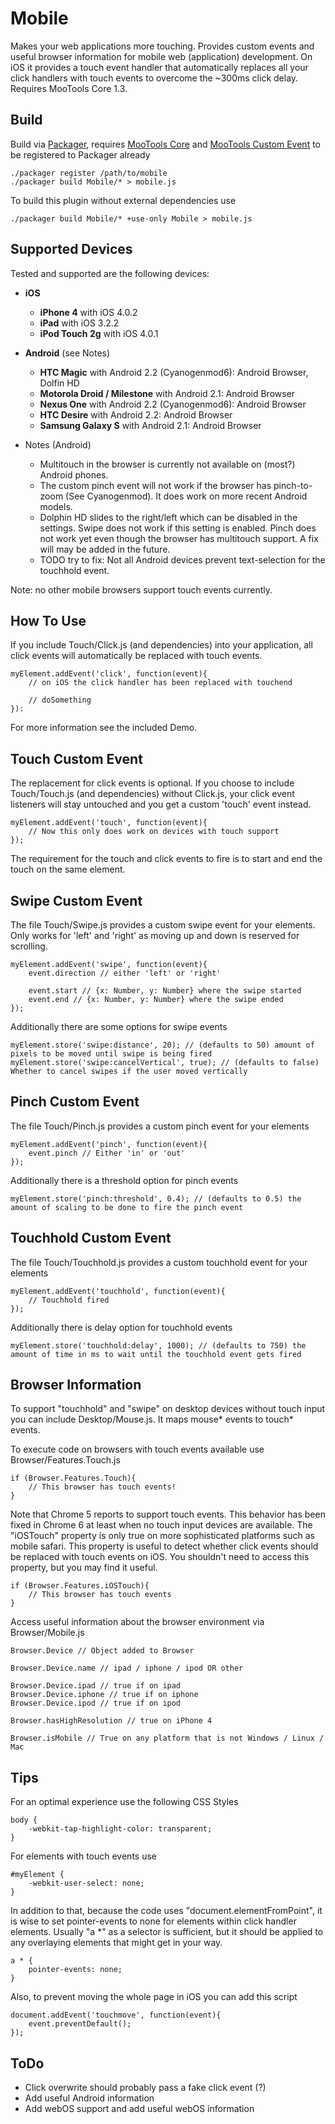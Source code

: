 Mobile
======

Makes your web applications more touching. Provides custom events and useful browser information for mobile web (application) development. On iOS it provides a touch event handler that automatically replaces all your click handlers with touch events to overcome the ~300ms click delay. Requires MooTools Core 1.3.

Build
-----

Build via [Packager](http://github.com/kamicane/packager), requires [MooTools Core](http://github.com/mootools/mootools-core) and [MooTools Custom Event](http://github.com/cpojer/mootools-custom-event) to be registered to Packager already

	./packager register /path/to/mobile
	./packager build Mobile/* > mobile.js

To build this plugin without external dependencies use

	./packager build Mobile/* +use-only Mobile > mobile.js

Supported Devices
-----------------

Tested and supported are the following devices:

* **iOS**
  * **iPhone 4** with iOS 4.0.2
  * **iPad** with iOS 3.2.2
  * **iPod Touch 2g** with iOS 4.0.1

* **Android** (see Notes)
  * **HTC Magic** with Android 2.2 (Cyanogenmod6): Android Browser, Dolfin HD
  * **Motorola Droid / Milestone** with Android 2.1: Android Browser
  * **Nexus One** with Android 2.2 (Cyanogenmod6): Android Browser
  * **HTC Desire** with Android 2.2: Android Browser
  * **Samsung Galaxy S** with Android 2.1: Android Browser

* Notes (Android)
  * Multitouch in the browser is currently not available on (most?) Android phones.
  * The custom pinch event will not work if the browser has pinch-to-zoom (See Cyanogenmod). It does work on more recent Android models.
  * Dolphin HD slides to the right/left which can be disabled in the settings. Swipe does not work if this setting is enabled. Pinch does not work yet even though the browser has multitouch support. A fix will may be added in the future.
  *  TODO try to fix: Not all Android devices prevent text-selection for the touchhold event.

Note: no other mobile browsers support touch events currently.

How To Use
----------

If you include Touch/Click.js (and dependencies) into your application, all click events will automatically be replaced with touch events.

	myElement.addEvent('click', function(event){
		// on iOS the click handler has been replaced with touchend
		
		// doSomething
	}):

For more information see the included Demo.

Touch Custom Event
------------------

The replacement for click events is optional. If you choose to include Touch/Touch.js (and dependencies) without Click.js, your click event listeners will stay untouched and you get a custom 'touch' event instead.

	myElement.addEvent('touch', function(event){
		// Now this only does work on devices with touch support
	});

The requirement for the touch and click events to fire is to start and end the touch on the same element.

Swipe Custom Event
------------------

The file Touch/Swipe.js provides a custom swipe event for your elements. Only works for 'left' and 'right' as moving up and down is reserved for scrolling.

	myElement.addEvent('swipe', function(event){
		event.direction // either 'left' or 'right'

		event.start // {x: Number, y: Number} where the swipe started
		event.end // {x: Number, y: Number} where the swipe ended
	});

Additionally there are some options for swipe events

	myElement.store('swipe:distance', 20); // (defaults to 50) amount of pixels to be moved until swipe is being fired
	myElement.store('swipe:cancelVertical', true); // (defaults to false) Whether to cancel swipes if the user moved vertically

Pinch Custom Event
------------------

The file Touch/Pinch.js provides a custom pinch event for your elements

	myElement.addEvent('pinch', function(event){
		event.pinch // Either 'in' or 'out'
	});

Additionally there is a threshold option for pinch events

	myElement.store('pinch:threshold', 0.4); // (defaults to 0.5) the amount of scaling to be done to fire the pinch event

Touchhold Custom Event
----------------------

The file Touch/Touchhold.js provides a custom touchhold event for your elements

	myElement.addEvent('touchhold', function(event){
		// Touchhold fired
	});

Additionally there is delay option for touchhold events

	myElement.store('touchhold:delay', 1000); // (defaults to 750) the amount of time in ms to wait until the touchhold event gets fired

Browser Information
-------------------

To support "touchhold" and "swipe" on desktop devices without touch input you can include Desktop/Mouse.js. It maps mouse* events to touch* events.

To execute code on browsers with touch events available use Browser/Features.Touch.js

	if (Browser.Features.Touch){
		// This browser has touch events!
	}

Note that Chrome 5 reports to support touch events. This behavior has been fixed in Chrome 6 at least when no touch input devices are available. The "iOSTouch" property is only true on more sophisticated platforms such as mobile safari. This property is useful to detect whether click events should be replaced with touch events on iOS. You shouldn't need to access this property, but you may find it useful.

	if (Browser.Features.iOSTouch){
		// This browser has touch events 
	}

Access useful information about the browser environment via Browser/Mobile.js

	Browser.Device // Object added to Browser
	
	Browser.Device.name // ipad / iphone / ipod OR other
	
	Browser.Device.ipad // true if on ipad
	Browser.Device.iphone // true if on iphone
	Browser.Device.ipod // true if on ipod
	
	Browser.hasHighResolution // true on iPhone 4
	
	Browser.isMobile // True on any platform that is not Windows / Linux / Mac

Tips
----

For an optimal experience use the following CSS Styles

	body {
		-webkit-tap-highlight-color: transparent;
	}

For elements with touch events use

	#myElement {
		-webkit-user-select: none;
	}

In addition to that, because the code uses "document.elementFromPoint", it is wise to set pointer-events to none for elements within click handler elements. Usually "a *" as a selector is sufficient, but it should be applied to any overlaying elements that might get in your way.

	a * {
		pointer-events: none;
	}

Also, to prevent moving the whole page in iOS you can add this script

	document.addEvent('touchmove', function(event){
		event.preventDefault();
	});

ToDo
----

* Click overwrite should probably pass a fake click event (?)
* Add useful Android information
* Add webOS support and add useful webOS information